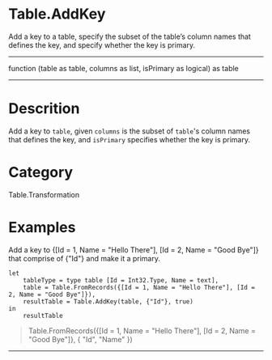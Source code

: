 ﻿# Table.AddKey
Add a key to a table, specify the subset of the table’s column names that defines the key, and specify whether the key is primary.
***
function (table as table, columns as list, isPrimary as logical) as table
***
# Descrition 
Add a key to <code>table</code>, given <code>columns</code> is the subset of <code>table</code>'s column names that defines the key, and <code>isPrimary</code> specifies whether the key is primary.
# Category 
Table.Transformation
# Examples 
Add a key to {[Id = 1, Name = "Hello There"], [Id = 2, Name = "Good Bye"]} that comprise of {"Id"} and make it a primary.
```
let
    tableType = type table [Id = Int32.Type, Name = text],
    table = Table.FromRecords({[Id = 1, Name = "Hello There"], [Id = 2, Name = "Good Bye"]}),
    resultTable = Table.AddKey(table, {"Id"}, true)
in
    resultTable
```
> Table.FromRecords({[Id = 1, Name = "Hello There"], [Id = 2, Name = "Good Bye"]}, {
    "Id",
    "Name"
})
***

